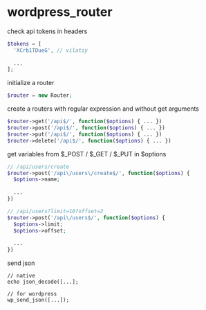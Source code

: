 # wordpress_router

check api tokens in headers
```php
$tokens = [
  'XCrb1TDueG', // vilatiy
  
  ...
];
```

initialize a router

```php
$router = new Router;
```

create a routers with regular expression and without get arguments
```php
$router->get('/api$/', function($options) { ... })
$router->post('/api$/', function($options) { ... })
$router->put('/api$/', function($options) { ... })
$router->delete('/api$/', function($options) { ... })
```

get variables from $_POST / $_GET / $_PUT in $options

```php
// /api/users/create
$router->post('/api\/users\/create$/', function($options) {
  $options->name;
  
  ...
})
```

```php
// /api/users?limit=10?offset=2
$router->post('/api\/users$/', function($options) {
  $options->limit;
  $options->offset;
  
  ...
})
```

send json
```
// native
echo json_decode([...];

// for wordpress
wp_send_json([...]);
```
